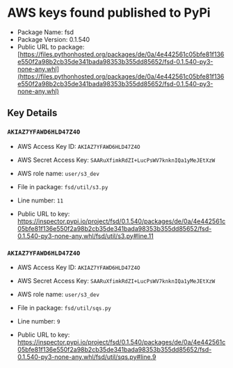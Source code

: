 # AWS keys found published to PyPi

* Package Name: fsd
* Package Version: 0.1.540
* Public URL to package: [https://files.pythonhosted.org/packages/de/0a/4e442561c05bfe81f136e550f2a98b2cb35de341bada98353b355dd85652/fsd-0.1.540-py3-none-any.whl](https://files.pythonhosted.org/packages/de/0a/4e442561c05bfe81f136e550f2a98b2cb35de341bada98353b355dd85652/fsd-0.1.540-py3-none-any.whl)

## Key Details

### `AKIAZ7YFAWD6HLD47Z4O`

* AWS Access Key ID: `AKIAZ7YFAWD6HLD47Z4O`
* AWS Secret Access Key: `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` 
* AWS role name: `user/s3_dev`
* File in package: `fsd/util/s3.py`
* Line number: `11`

* Public URL to key: https://inspector.pypi.io/project/fsd/0.1.540/packages/de/0a/4e442561c05bfe81f136e550f2a98b2cb35de341bada98353b355dd85652/fsd-0.1.540-py3-none-any.whl/fsd/util/s3.py#line.11



### `AKIAZ7YFAWD6HLD47Z4O`

* AWS Access Key ID: `AKIAZ7YFAWD6HLD47Z4O`
* AWS Secret Access Key: `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` 
* AWS role name: `user/s3_dev`
* File in package: `fsd/util/sqs.py`
* Line number: `9`

* Public URL to key: https://inspector.pypi.io/project/fsd/0.1.540/packages/de/0a/4e442561c05bfe81f136e550f2a98b2cb35de341bada98353b355dd85652/fsd-0.1.540-py3-none-any.whl/fsd/util/sqs.py#line.9


